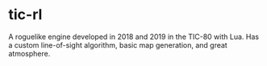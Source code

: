 # tic-rl
A roguelike engine developed in 2018 and 2019 in the TIC-80 with Lua. Has a custom line-of-sight algorithm, basic map generation, and great atmosphere.

